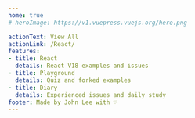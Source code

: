 ```yaml
---
home: true
# heroImage: https://v1.vuepress.vuejs.org/hero.png

actionText: View All
actionLink: /React/
features:
- title: React
  details: React V18 examples and issues
- title: Playground
  details: Quiz and forked examples
- title: Diary
  details: Experienced issues and daily study
footer: Made by John Lee with ♡
---
```

